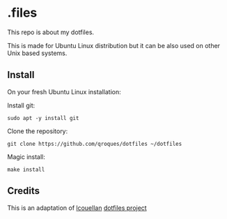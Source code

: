 # .files

This repo is about my dotfiles. 

This is made for Ubuntu Linux distribution but it can be also used on other Unix based systems.

## Install

On your fresh Ubuntu Linux installation:

Install git:

```
sudo apt -y install git
```

Clone the repository:

```
git clone https://github.com/qroques/dotfiles ~/dotfiles
```

Magic install:

```
make install
```

## Credits

This is an adaptation of [lcouellan](https://github.com/lcouellan/) [dotfiles project](https://github.com/lcouellan/dotfiles)
